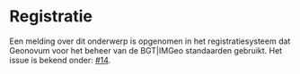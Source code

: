 Registratie
===========

Een melding over dit onderwerp is opgenomen in het registratiesysteem dat
Geonovum voor het beheer van de BGT\|IMGeo standaarden gebruikt. Het issue is
bekend onder: [\#14](https://github.com/Geonovum/IMGeo/issues/14).
